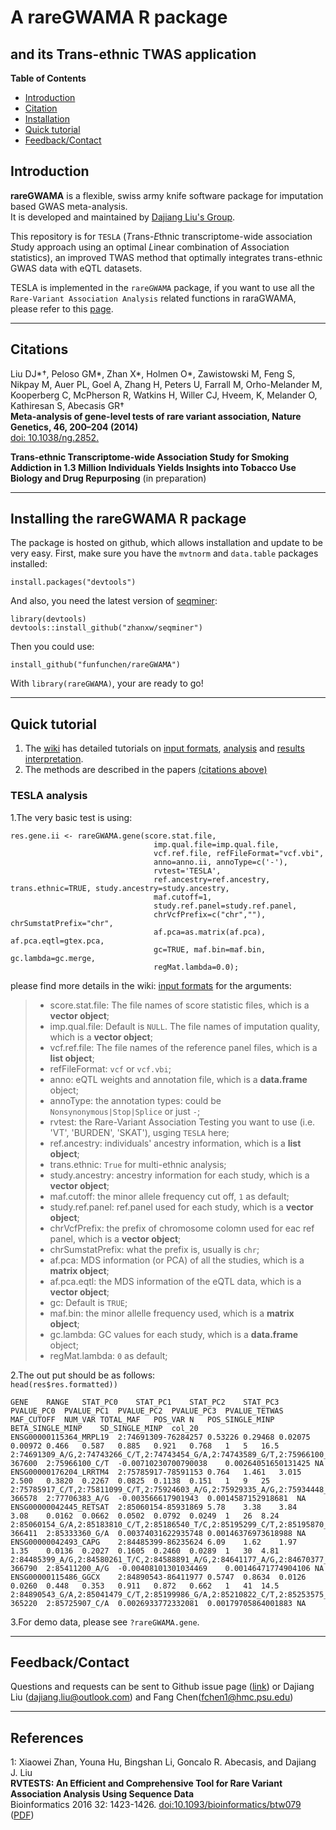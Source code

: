 # A rareGWAMA R package
## and its Trans-ethnic TWAS application

**Table of Contents**

- [Introduction](#introduction)
- [Citation](#citation)
- [Installation](#Installing-the-rareGWAMA-R-package)
- [Quick tutorial](#quick-tutorial)
- [Feedback/Contact](#Feedback/Contact)


## Introduction

**rareGWAMA** is a flexible, swiss army knife software package for imputation based GWAS meta-analysis.   
It is developed and maintained by [Dajiang Liu's Group](https://dajiangliu.blog/).

This repository is for `TESLA` (*T*rans-*E*thnic transcriptome-wide association *S*tudy approach using an optimal *L*inear combination of *A*ssociation statistics), an improved TWAS method that optimally integrates trans-ethnic GWAS data with eQTL datasets. 

TESLA is implemented in the `rareGWAMA` package, if you want to use all the `Rare-Variant Association Analysis` related functions in raraGWAMA, please refer to this [page](https://github.com/dajiangliu/rareGWAMA).

------------------------------------------------------
## Citations
Liu DJ*†, Peloso GM*, Zhan X*, Holmen O*, Zawistowski M, Feng S, Nikpay M, Auer PL, Goel A, Zhang H, Peters U, Farrall M, Orho-Melander M, Kooperberg C, McPherson R, Watkins H, Willer CJ, Hveem, K, Melander O, Kathiresan S, Abecasis GR†    
**Meta-analysis of gene-level tests of rare variant association, Nature Genetics, 46, 200–204 (2014)**  
[doi: 10.1038/ng.2852.](https://www.nature.com/articles/ng.2852)

**Trans-ethnic Transcriptome-wide Association Study for Smoking Addiction in 1.3 Million Individuals Yields Insights into Tobacco Use Biology and Drug Repurposing**
(in preparation)

------------------------------------------------------
## Installing the rareGWAMA R package <a name="Installing-the-rareGWAMA-R-package"></a>

The package is hosted on github, which allows installation and update to be very easy. First, make sure you have the `mvtnorm` and `data.table` packages installed:

    install.packages("devtools")

And also, you need the latest version of [seqminer](https://github.com/zhanxw/seqminer):

    library(devtools)
    devtools::install_github("zhanxw/seqminer")

Then you could use:

    install_github("funfunchen/rareGWAMA")
    
With `library(rareGWAMA)`, your are ready to go!


------------------------------------------------------
## Quick tutorial <a name="quick-tutorial"></a>

1. The [wiki](https://github.com/funfunchen/rareGWAMA/wiki) has detailed tutorials on [input formats](https://github.com/funfunchen/rareGWAMA/wiki/2.-Input-files-and-arguments), [analysis](https://github.com/funfunchen/rareGWAMA/wiki/3.-Analysis) and [results interpretation](https://github.com/funfunchen/rareGWAMA/wiki/4.-Results-interpretation).
2. The methods are described in the papers [(citations above)](#citations)

### TESLA analysis <a name="Single-variant-tests"></a>

1.The very basic test is using:  

```{r}
res.gene.ii <- rareGWAMA.gene(score.stat.file,
                                imp.qual.file=imp.qual.file,
                                vcf.ref.file, refFileFormat="vcf.vbi",
                                anno=anno.ii, annoType=c('-'),
                                rvtest='TESLA',
                                ref.ancestry=ref.ancestry, trans.ethnic=TRUE, study.ancestry=study.ancestry,
                                maf.cutoff=1,
                                study.ref.panel=study.ref.panel,
                                chrVcfPrefix=c("chr",""), chrSumstatPrefix="chr",
                                af.pca=as.matrix(af.pca), af.pca.eqtl=gtex.pca,
                                gc=TRUE, maf.bin=maf.bin, gc.lambda=gc.merge,
                                regMat.lambda=0.0);
```  

please find more details in the wiki: [input formats]() for the arguments:
> * score.stat.file: The file names of score statistic files, which is a **vector object**;
> * imp.qual.file: Default is `NULL`. The file names of imputation quality, which is a **vector object**;
> * vcf.ref.file: The file names of the reference panel files, which is a **list object**;
> * refFileFormat: `vcf` or `vcf.vbi`;
> * anno: eQTL weights and annotation file, which is a **data.frame** object;
> * annoType: the annotation types: could be `Nonsynonymous|Stop|Splice` or just `-`;
> * rvtest: the Rare-Variant Association Testing you want to use (i.e. 'VT', 'BURDEN', 'SKAT'), usging `TESLA` here;
> * ref.ancestry: individuals' ancestry information, which is a **list object**;
> * trans.ethnic: `True` for multi-ethnic analysis;
> * study.ancestry:  ancestry information for each study, which is a **vector object**;
> * maf.cutoff: the minor allele frequency cut off, `1` as default;
> * study.ref.panel: ref.panel used for each study, which is a **vector object**;
> * chrVcfPrefix: the prefix of chromosome colomn used for eac ref panel, which is a **vector object**;
> * chrSumstatPrefix: what the prefix is, usually is `chr`;
> * af.pca: MDS information (or PCA) of all the studies, which is a **matrix object**;
> * af.pca.eqtl: the MDS information of the eQTL data, which is a **vector object**;
> * gc: Default is `TRUE`;
> * maf.bin: the minor allelle frequency used, which is a **matrix object**;
> * gc.lambda: GC values for each study, which is a **data.frame** object;
> * regMat.lambda: `0` as default;  

2.The out put should be as follows:  
`head(res$res.formatted))`  

```
GENE	RANGE	STAT_PC0	STAT_PC1	STAT_PC2	STAT_PC3	PVALUE_PC0	PVALUE_PC1	PVALUE_PC2	PVALUE_PC3	PVALUE_TETWAS	MAF_CUTOFF	NUM_VAR	TOTAL_MAF	POS_VAR	N	POS_SINGLE_MINP	BETA_SINGLE_MINP	SD_SINGLE_MINP	col_20
ENSG00000115364_MRPL19	2:74691309-76284257	0.53226	0.29468	0.02075	0.00972	0.466	0.587	0.885	0.921	0.768	1	5	16.5	2:74691309_A/G,2:74743266_C/T,2:74743454_G/A,2:74743589_G/T,2:75966100_C/T	367600	2:75966100_C/T	-0.00710230700790038	0.00264051650131425	NA
ENSG00000176204_LRRTM4	2:75785917-78591153	0.764	1.461	3.015	2.500	0.3820	0.2267	0.0825	0.1138	0.151	1	9	25	2:75785917_C/T,2:75811099_C/T,2:75924603_A/G,2:75929335_A/G,2:75934448_T/C,2:75947603_A/G,2:75964796_G/A,2:75968106_G/A,2:77706383_A/G	366578	2:77706383_A/G	-0.003566617901943	0.0014587152918681	NA
ENSG00000042445_RETSAT	2:85060154-85931869	5.78	3.38	3.84	3.08	0.0162	0.0662	0.0502	0.0792	0.0249	1	26	8.24	2:85060154_G/A,2:85183810_C/T,2:85186540_T/C,2:85195299_C/T,2:85195870_A/C,2:85333360_G/A,2:85338511_T/C,2:85340538_C/T,2:85345910_G/A,2:85346280_C/A,2:85346892_G/A,2:85347139_C/A,2:85441189_G/A,2:85441865_A/G,2:85649558_A/G,2:85922642_A/C,2:85925585_A/C,2:85925776_C/T,2:85926546_A/G,2:85926881_C/T,2:85927621_G/A,2:85928121_C/T,2:85929854_T/C,2:85930472_G/T,2:85930874_C/A,2:85931869_T/G	366411	2:85333360_G/A	0.00374031622935748	0.00146376973618988	NA
ENSG00000042493_CAPG	2:84485399-86235624	6.09	1.62	1.97	1.35	0.0136	0.2027	0.1605	0.2460	0.0289	1	30	4.81	2:84485399_A/G,2:84580261_T/C,2:84588891_A/G,2:84641177_A/G,2:84670377_A/G,2:84679046_A/G,2:84689275_C/T,2:84731535_G/A,2:84779586_C/T,2:84792782_G/T,2:84812439_C/T,2:84814512_A/G,2:84819794_G/T,2:84846573_G/A,2:85310189_G/A,2:85349849_G/A,2:85366983_A/G,2:85383920_T/G,2:85389635_T/C,2:85394936_T/C,2:85395194_T/C,2:85398099_T/G,2:85411200_A/G,2:85420466_C/T,2:85806164_G/A,2:86141681_G/A,2:86165645_A/G,2:86216085_C/T,2:86228369_C/T,2:86235624_G/A	366790	2:85411200_A/G	-0.00408101301034469	0.00146471774904106	NA
ENSG00000115486_GGCX	2:84890543-86411977	0.5747	0.8634	0.0126	0.0260	0.448	0.353	0.911	0.872	0.662	1	41	14.5	2:84890543_G/A,2:85041479_C/T,2:85199986_G/A,2:85210822_C/T,2:85253575_T/G,2:85254276_G/A,2:85540612_C/T,2:85578244_C/A,2:85581614_A/G,2:85581748_C/T,2:85582866_C/T,2:85584106_G/A,2:85587861_C/T,2:85591365_T/C,2:85725907_C/A,2:85734723_C/T,2:85858022_G/A,2:85860886_T/C,2:85861843_G/A,2:85862014_C/A,2:85865130_T/C,2:85867056_G/T,2:85868078_G/A,2:85868309_C/T,2:85869687_C/A,2:85873484_G/A,2:85873888_T/C,2:85876532_C/T,2:85877606_C/T,2:85878029_T/C,2:85878375_A/G,2:85883080_A/G,2:85938320_T/C,2:86285865_G/A,2:86288998_C/T,2:86291126_A/C,2:86314543_A/C,2:86325796_G/T,2:86359649_T/C,2:86368878_A/G,2:86411977_C/T	365220	2:85725907_C/A	0.0026933772332081	0.00179705864001883	NA
```

3.For demo data, please see `?rareGWAMA.gene`.


------------------------------------------------------
## Feedback/Contact <a name="Feedback/Contact"></a>

Questions and requests can be sent to
Github issue page ([link](https://github.com/dajiangliu/rareGWAMA/issues))
or
Dajiang Liu ([dajiang.liu@outlook.com](mailto:dajiang.liu@outlook.com "mailto:dajiang.liu@outlook.com")) and Fang Chen([fchen1@hmc.psu.edu](mailto:fchen1@hmc.psu.edu))



------------------------------------------------------
## References

<a name="myfootnote1">1</a>: Xiaowei Zhan, Youna Hu, Bingshan Li, Goncalo R. Abecasis, and Dajiang J. Liu       
**RVTESTS: An Efficient and Comprehensive Tool for Rare Variant Association Analysis Using Sequence Data**      
Bioinformatics 2016 32: 1423-1426. [doi:10.1093/bioinformatics/btw079](http://bioinformatics.oxfordjournals.org/content/32/9/1423.short)  ([PDF](http://bioinformatics.oxfordjournals.org/content/32/9/1423.full.pdf+html))

